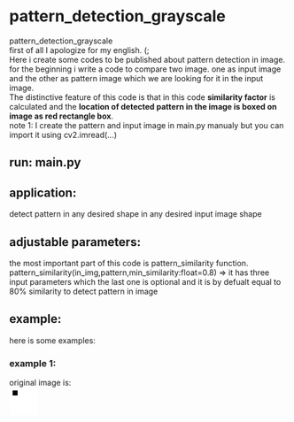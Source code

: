 # pattern_detection_grayscale
pattern_detection_grayscale<br />
first of all I apologize for my english. (;<br />
Here i create some codes to be published about pattern detection in image.<br />
for the beginning i write a code to compare two image. one as input image and the other as pattern image which we are looking for it in the input image.<br />
The distinctive feature of this code is that in this code **similarity factor** is calculated and the **location of detected pattern in the image is boxed on image as red rectangle box**.<br />
note 1: I create the pattern and input image in main.py manualy but you can import it using cv2.imread(...)
## run: main.py

## application:
detect pattern in any desired shape in any desired input image shape

## adjustable parameters:
the most important part of this code is pattern_similarity function.
pattern_similarity(in_img,pattern,min_similarity:float=0.8) => it has three input parameters which the last one is optional and it is by defualt equal to 80% similarity to detect pattern in image
## example:
here is some examples:<br/>
### example 1:
original image is:<br/>
<kbd>![alt text](initial_img.jpg?raw=true "original image")<kbd/>

